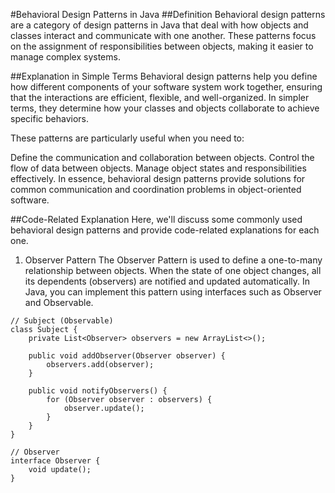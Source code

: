 #Behavioral Design Patterns in Java
##Definition
Behavioral design patterns are a category of design patterns in Java that deal with how objects and classes interact and communicate with one another. These patterns focus on the assignment of responsibilities between objects, making it easier to manage complex systems.

##Explanation in Simple Terms
Behavioral design patterns help you define how different components of your software system work together, ensuring that the interactions are efficient, flexible, and well-organized. In simpler terms, they determine how your classes and objects collaborate to achieve specific behaviors.

These patterns are particularly useful when you need to:

Define the communication and collaboration between objects.
Control the flow of data between objects.
Manage object states and responsibilities effectively.
In essence, behavioral design patterns provide solutions for common communication and coordination problems in object-oriented software.

##Code-Related Explanation
Here, we'll discuss some commonly used behavioral design patterns and provide code-related explanations for each one.

1. Observer Pattern
The Observer Pattern is used to define a one-to-many relationship between objects. When the state of one object changes, all its dependents (observers) are notified and updated automatically. In Java, you can implement this pattern using interfaces such as Observer and Observable.
```
// Subject (Observable)
class Subject {
    private List<Observer> observers = new ArrayList<>();
    
    public void addObserver(Observer observer) {
        observers.add(observer);
    }
    
    public void notifyObservers() {
        for (Observer observer : observers) {
            observer.update();
        }
    }
}

// Observer
interface Observer {
    void update();
}
```

